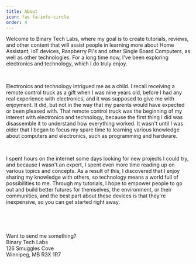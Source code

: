 ```yaml
---
title: About
icon: fas fa-info-circle
order: 4
---
```


Welcome to Binary Tech Labs, where my goal is to create tutorials, reviews, and other content that will assist people in learning more about Home Assistant, IoT devices, Raspberry Pi's and other Single Board Computers, as well as other technologies. For a long time now, I've been exploring electronics and technology, which I do truly enjoy.

&nbsp;

Electronics and technology intrigued me as a child. I recall receiving a remote control truck as a gift when I was nine years old, before I had any real experience with electronics, and it was supposed to give me with enjoyment. It did, but not in the way that my parents would have expected or been pleased with. That remote control truck was the beginning of my interest with electronics and technology, because the first thing I did was disassemble it to understand how everything worked. It wasn't until I was older that I began to focus my spare time to learning various knowledge about computers and electronics, such as programming and hardware.

&nbsp;

I spent hours on the internet some days looking for new projects I could try, and because I wasn't an expert, I spent even more time reading up on various topics and concepts. As a result of this, I discovered that I enjoy sharing my knowledge with others, so technology means a world full of possibilities to me. Through my tutorials, I hope to empower people to go out and build better futures for themselves, the environment, or their communities, and the best part about these devices is that they're inexpensive, so you can get started right away.

&nbsp;  

&nbsp;  

Want to send me something?  
Binary Tech Labs  
126 Smuggles Cove  
Winnipeg, MB R3X 1R7
